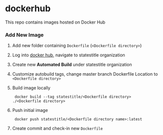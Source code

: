 # dockerhub

This repo contains images hosted on Docker Hub

### Add New Image
1. Add new folder containing `Dockerfile` (`<Dockerfile directory>`)
1. Log into [docker hub](https://hub.docker.com/), navigate to statestitle organization
1. Create new **Automated Build** under statestitle organization
1. Customize autobuild tags, change master branch Dockerfile Location to `<Dockerfile directory>`
1. Build image locally

	```
	 docker build --tag statestitle/<Dockerfile directory> ./<Dockerfile directory>
	```
1. Push initial image

	```
	 docker push statestitle/<Dockerfile directory name>:latest
	```
1. Create commit and check-in new `Dockerfile`
